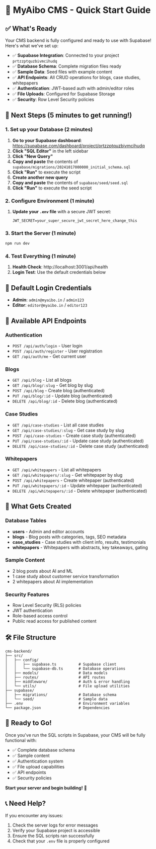 # 🚀 MyAibo CMS - Quick Start Guide

## ✅ What's Ready

Your CMS backend is fully configured and ready to use with Supabase! Here's what we've set up:

- ✅ **Supabase Integration**: Connected to your project `prtzzptquzbivmcihudq`
- ✅ **Database Schema**: Complete migration files ready
- ✅ **Sample Data**: Seed files with example content
- ✅ **API Endpoints**: All CRUD operations for blogs, case studies, whitepapers
- ✅ **Authentication**: JWT-based auth with admin/editor roles
- ✅ **File Uploads**: Configured for Supabase Storage
- ✅ **Security**: Row Level Security policies

## 🎯 Next Steps (5 minutes to get running!)

### 1. Set up your Database (2 minutes)

1. **Go to your Supabase dashboard**: https://supabase.com/dashboard/project/prtzzptquzbivmcihudq
2. **Click "SQL Editor"** in the left sidebar
3. **Click "New Query"**
4. **Copy and paste** the contents of `supabase/migrations/20241017000000_initial_schema.sql`
5. **Click "Run"** to execute the script
6. **Create another new query**
7. **Copy and paste** the contents of `supabase/seed/seed.sql`
8. **Click "Run"** to execute the seed script

### 2. Configure Environment (1 minute)

1. **Update your `.env` file** with a secure JWT secret:
   ```env
   JWT_SECRET=your_super_secure_jwt_secret_here_change_this
   ```

### 3. Start the Server (1 minute)

```bash
npm run dev
```

### 4. Test Everything (1 minute)

1. **Health Check**: http://localhost:3001/api/health
2. **Login Test**: Use the default credentials below

## 🔑 Default Login Credentials

- **Admin**: `admin@myaibo.in` / `admin123`
- **Editor**: `editor@myaibo.in` / `editor123`

## 📡 Available API Endpoints

### Authentication
- `POST /api/auth/login` - User login
- `POST /api/auth/register` - User registration
- `GET /api/auth/me` - Get current user

### Blogs
- `GET /api/blog` - List all blogs
- `GET /api/blog/:slug` - Get blog by slug
- `POST /api/blog` - Create blog (authenticated)
- `PUT /api/blog/:id` - Update blog (authenticated)
- `DELETE /api/blog/:id` - Delete blog (authenticated)

### Case Studies
- `GET /api/case-studies` - List all case studies
- `GET /api/case-studies/:slug` - Get case study by slug
- `POST /api/case-studies` - Create case study (authenticated)
- `PUT /api/case-studies/:id` - Update case study (authenticated)
- `DELETE /api/case-studies/:id` - Delete case study (authenticated)

### Whitepapers
- `GET /api/whitepapers` - List all whitepapers
- `GET /api/whitepapers/:slug` - Get whitepaper by slug
- `POST /api/whitepapers` - Create whitepaper (authenticated)
- `PUT /api/whitepapers/:id` - Update whitepaper (authenticated)
- `DELETE /api/whitepapers/:id` - Delete whitepaper (authenticated)

## 🎯 What Gets Created

### Database Tables
- **users** - Admin and editor accounts
- **blogs** - Blog posts with categories, tags, SEO metadata
- **case_studies** - Case studies with client info, results, testimonials
- **whitepapers** - Whitepapers with abstracts, key takeaways, gating

### Sample Content
- 2 blog posts about AI and ML
- 1 case study about customer service transformation
- 2 whitepapers about AI implementation

### Security Features
- Row Level Security (RLS) policies
- JWT authentication
- Role-based access control
- Public read access for published content

## 🛠️ File Structure

```
cms-backend/
├── src/
│   ├── config/
│   │   ├── supabase.ts          # Supabase client
│   │   └── supabase-db.ts       # Database operations
│   ├── models/                  # Data models
│   ├── routes/                  # API routes
│   ├── middleware/              # Auth & error handling
│   └── utils/                   # File upload utilities
├── supabase/
│   ├── migrations/              # Database schema
│   └── seed/                    # Sample data
├── .env                         # Environment variables
└── package.json                 # Dependencies
```

## 🚀 Ready to Go!

Once you've run the SQL scripts in Supabase, your CMS will be fully functional with:

- ✅ Complete database schema
- ✅ Sample content
- ✅ Authentication system
- ✅ File upload capabilities
- ✅ API endpoints
- ✅ Security policies

**Start your server and begin building!** 🎉

## 📞 Need Help?

If you encounter any issues:
1. Check the server logs for error messages
2. Verify your Supabase project is accessible
3. Ensure the SQL scripts ran successfully
4. Check that your `.env` file is properly configured
